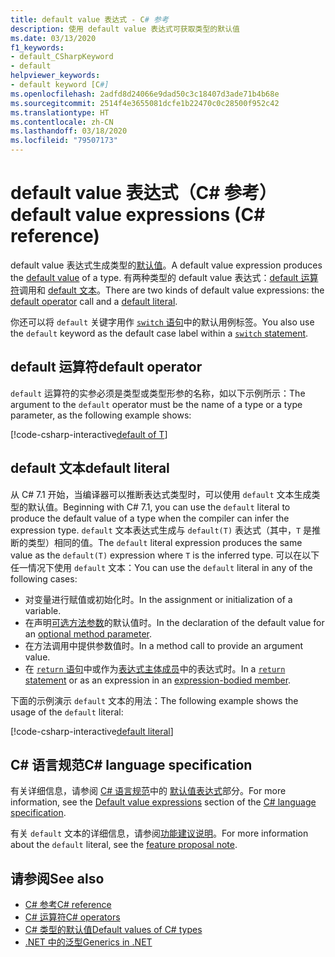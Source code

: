 ```yaml
---
title: default value 表达式 - C# 参考
description: 使用 default value 表达式可获取类型的默认值
ms.date: 03/13/2020
f1_keywords:
- default_CSharpKeyword
- default
helpviewer_keywords:
- default keyword [C#]
ms.openlocfilehash: 2adfd8d24066e9dad50c3c18407d3ade71b4b68e
ms.sourcegitcommit: 2514f4e3655081dcfe1b22470c0c28500f952c42
ms.translationtype: HT
ms.contentlocale: zh-CN
ms.lasthandoff: 03/18/2020
ms.locfileid: "79507173"
---
```

# <a name="default-value-expressions-c-reference"></a><span data-ttu-id="96c22-103">default value 表达式（C# 参考）</span><span class="sxs-lookup"><span data-stu-id="96c22-103">default value expressions (C# reference)</span></span>

<span data-ttu-id="96c22-104">default value 表达式生成类型的[默认值](../builtin-types/default-values.md)。</span><span class="sxs-lookup"><span data-stu-id="96c22-104">A default value expression produces the [default value](../builtin-types/default-values.md) of a type.</span></span> <span data-ttu-id="96c22-105">有两种类型的 default value 表达式：[default 运算符](#default-operator)调用和 [default 文本](#default-literal)。</span><span class="sxs-lookup"><span data-stu-id="96c22-105">There are two kinds of default value expressions: the [default operator](#default-operator) call and a [default literal](#default-literal).</span></span>

<span data-ttu-id="96c22-106">你还可以将 `default` 关键字用作 [`switch` 语句](../keywords/switch.md)中的默认用例标签。</span><span class="sxs-lookup"><span data-stu-id="96c22-106">You also use the `default` keyword as the default case label within a [`switch` statement](../keywords/switch.md).</span></span>

## <a name="default-operator"></a><span data-ttu-id="96c22-107">default 运算符</span><span class="sxs-lookup"><span data-stu-id="96c22-107">default operator</span></span>

<span data-ttu-id="96c22-108">`default` 运算符的实参必须是类型或类型形参的名称，如以下示例所示：</span><span class="sxs-lookup"><span data-stu-id="96c22-108">The argument to the `default` operator must be the name of a type or a type parameter, as the following example shows:</span></span>

[!code-csharp-interactive[default of T](snippets/DefaultOperator.cs#WithOperand)]

## <a name="default-literal"></a><span data-ttu-id="96c22-109">default 文本</span><span class="sxs-lookup"><span data-stu-id="96c22-109">default literal</span></span>

<span data-ttu-id="96c22-110">从 C# 7.1 开始，当编译器可以推断表达式类型时，可以使用 `default` 文本生成类型的默认值。</span><span class="sxs-lookup"><span data-stu-id="96c22-110">Beginning with C# 7.1, you can use the `default` literal to produce the default value of a type when the compiler can infer the expression type.</span></span> <span data-ttu-id="96c22-111">`default` 文本表达式生成与 `default(T)` 表达式（其中，`T` 是推断的类型）相同的值。</span><span class="sxs-lookup"><span data-stu-id="96c22-111">The `default` literal expression produces the same value as the `default(T)` expression where `T` is the inferred type.</span></span> <span data-ttu-id="96c22-112">可以在以下任一情况下使用 `default` 文本：</span><span class="sxs-lookup"><span data-stu-id="96c22-112">You can use the `default` literal in any of the following cases:</span></span>

- <span data-ttu-id="96c22-113">对变量进行赋值或初始化时。</span><span class="sxs-lookup"><span data-stu-id="96c22-113">In the assignment or initialization of a variable.</span></span>
- <span data-ttu-id="96c22-114">在声明[可选方法参数](../../methods.md#optional-parameters-and-arguments)的默认值时。</span><span class="sxs-lookup"><span data-stu-id="96c22-114">In the declaration of the default value for an [optional method parameter](../../methods.md#optional-parameters-and-arguments).</span></span>
- <span data-ttu-id="96c22-115">在方法调用中提供参数值时。</span><span class="sxs-lookup"><span data-stu-id="96c22-115">In a method call to provide an argument value.</span></span>
- <span data-ttu-id="96c22-116">在 [`return` 语句](../keywords/return.md)中或作为[表达式主体成员](../../programming-guide/statements-expressions-operators/expression-bodied-members.md)中的表达式时。</span><span class="sxs-lookup"><span data-stu-id="96c22-116">In a [`return` statement](../keywords/return.md) or as an expression in an [expression-bodied member](../../programming-guide/statements-expressions-operators/expression-bodied-members.md).</span></span>

<span data-ttu-id="96c22-117">下面的示例演示 `default` 文本的用法：</span><span class="sxs-lookup"><span data-stu-id="96c22-117">The following example shows the usage of the `default` literal:</span></span>

[!code-csharp-interactive[default literal](snippets/DefaultOperator.cs#DefaultLiteral)]

## <a name="c-language-specification"></a><span data-ttu-id="96c22-118">C# 语言规范</span><span class="sxs-lookup"><span data-stu-id="96c22-118">C# language specification</span></span>

<span data-ttu-id="96c22-119">有关详细信息，请参阅 [C# 语言规范](~/_csharplang/spec/introduction.md)中的 [默认值表达式](~/_csharplang/spec/expressions.md#default-value-expressions)部分。</span><span class="sxs-lookup"><span data-stu-id="96c22-119">For more information, see the [Default value expressions](~/_csharplang/spec/expressions.md#default-value-expressions) section of the [C# language specification](~/_csharplang/spec/introduction.md).</span></span>

<span data-ttu-id="96c22-120">有关 `default` 文本的详细信息，请参阅[功能建议说明](~/_csharplang/proposals/csharp-7.1/target-typed-default.md)。</span><span class="sxs-lookup"><span data-stu-id="96c22-120">For more information about the `default` literal, see the [feature proposal note](~/_csharplang/proposals/csharp-7.1/target-typed-default.md).</span></span>

## <a name="see-also"></a><span data-ttu-id="96c22-121">请参阅</span><span class="sxs-lookup"><span data-stu-id="96c22-121">See also</span></span>

- [<span data-ttu-id="96c22-122">C# 参考</span><span class="sxs-lookup"><span data-stu-id="96c22-122">C# reference</span></span>](../index.md)
- [<span data-ttu-id="96c22-123">C# 运算符</span><span class="sxs-lookup"><span data-stu-id="96c22-123">C# operators</span></span>](index.md)
- [<span data-ttu-id="96c22-124">C# 类型的默认值</span><span class="sxs-lookup"><span data-stu-id="96c22-124">Default values of C# types</span></span>](../builtin-types/default-values.md)
- [<span data-ttu-id="96c22-125">.NET 中的泛型</span><span class="sxs-lookup"><span data-stu-id="96c22-125">Generics in .NET</span></span>](../../../standard/generics/index.md)
